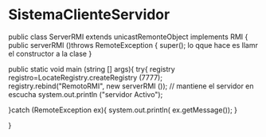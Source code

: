 # SistemaClienteServidor
public class ServerRMI extends unicastRemonteObject implements RMI {
public serverRMI ()throws RemoteException {
super(); lo qque hace es llamr el constructor a la  clase
}

public static void  main (string [] args){
 try{
 registry  registro=LocateRegistry.createRegistry (7777);
 registry.rebind("RemotoRMI", new serverRMI ()); // mantiene el servidor en escucha 
 system.out.println ("servidor Activo");
 
 }catch (RemoteException ex){
 system.out.println( ex.getMessage());
 }


}

